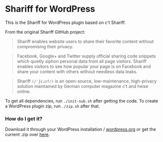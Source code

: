 # Shariff for WordPress

This is the Shariff for WordPress plugin based on c't Shariff.

From the original Shariff GitHub project:

> Shariff enables website users to share their favorite content without compromising their privacy.

> Facebook, Google+ and Twitter supply official sharing code snippets which quietly siphon personal data from all page visitors. Shariff enables visitors to see how popular your page is on Facebook and share your content with others without needless data leaks.

> Shariff `(/ˈʃɛɹɪf/)` is an open-source, low-maintenance, high-privacy solution maintained by German computer magazine c't and heise online.

To get all dependencies, run `./init-sub.sh` after getting the code. To create a WordPress plugin zip, run `./zip.sh` after that.

### How do I get it?

Download it through your WordPress installation / [wordpress.org](https://wordpress.org/plugins/shariff-sharing/) or get the current .zip over [here](https://github.com/yanniks/shariff-wordpress/releases).